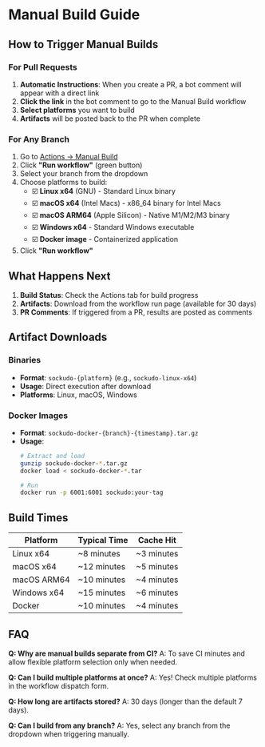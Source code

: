 # Manual Build Guide

## How to Trigger Manual Builds

### For Pull Requests
1. **Automatic Instructions**: When you create a PR, a bot comment will appear with a direct link
2. **Click the link** in the bot comment to go to the Manual Build workflow
3. **Select platforms** you want to build
4. **Artifacts** will be posted back to the PR when complete

### For Any Branch
1. Go to [Actions → Manual Build](../actions/workflows/manual-build.yml)
2. Click **"Run workflow"** (green button)
3. Select your branch from the dropdown
4. Choose platforms to build:
   - ☑️ **Linux x64** (GNU) - Standard Linux binary
   - ☑️ **macOS x64** (Intel Macs) - x86_64 binary for Intel Macs
   - ☑️ **macOS ARM64** (Apple Silicon) - Native M1/M2/M3 binary
   - ☑️ **Windows x64** - Standard Windows executable
   - ☑️ **Docker image** - Containerized application
5. Click **"Run workflow"**

## What Happens Next

1. **Build Status**: Check the Actions tab for build progress
2. **Artifacts**: Download from the workflow run page (available for 30 days)
3. **PR Comments**: If triggered from a PR, results are posted as comments

## Artifact Downloads

### Binaries
- **Format**: `sockudo-{platform}` (e.g., `sockudo-linux-x64`)
- **Usage**: Direct execution after download
- **Platforms**: Linux, macOS, Windows

### Docker Images
- **Format**: `sockudo-docker-{branch}-{timestamp}.tar.gz`
- **Usage**: 
  ```bash
  # Extract and load
  gunzip sockudo-docker-*.tar.gz
  docker load < sockudo-docker-*.tar
  
  # Run
  docker run -p 6001:6001 sockudo:your-tag
  ```

## Build Times

| Platform | Typical Time | Cache Hit |
|----------|--------------|-----------|
| Linux x64 | ~8 minutes | ~3 minutes |
| macOS x64 | ~12 minutes | ~5 minutes |
| macOS ARM64 | ~10 minutes | ~4 minutes |
| Windows x64 | ~15 minutes | ~6 minutes |
| Docker | ~10 minutes | ~4 minutes |

## FAQ

**Q: Why are manual builds separate from CI?**
A: To save CI minutes and allow flexible platform selection only when needed.

**Q: Can I build multiple platforms at once?**
A: Yes! Check multiple platforms in the workflow dispatch form.

**Q: How long are artifacts stored?**
A: 30 days (longer than the default 7 days).

**Q: Can I build from any branch?**
A: Yes, select any branch from the dropdown when triggering manually.